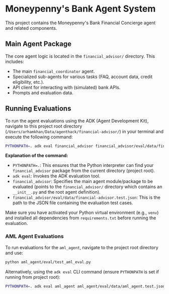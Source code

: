# Moneypenny's Bank Agent System

This project contains the Moneypenny's Bank Financial Concierge agent and related components.

## Main Agent Package

The core agent logic is located in the `financial_advisor/` directory. This includes:
- The main `financial_coordinator` agent.
- Specialized sub-agents for various tasks (FAQ, account data, credit eligibility, etc.).
- API client for interacting with (simulated) bank APIs.
- Prompts and evaluation data.

## Running Evaluations

To run the agent evaluations using the ADK (Agent Development Kit), navigate to this project root directory (`/Users/arhamkhan/Data/agenthack/financial-advisor/`) in your terminal and execute the following command:

```bash
PYTHONPATH=. adk eval financial_advisor financial_advisor/eval/data/financial-advisor.test.json
```

**Explanation of the command:**
- `PYTHONPATH=.`: This ensures that the Python interpreter can find your `financial_advisor` package from the current directory (project root).
- `adk eval`: Invokes the ADK evaluation tool.
- `financial_advisor`: Specifies the main agent module/package to be evaluated (points to the `financial_advisor/` directory which contains an `__init__.py` and the root agent definition).
- `financial_advisor/eval/data/financial-advisor.test.json`: This is the path to the JSON file containing the evaluation test cases.

Make sure you have activated your Python virtual environment (e.g., `venv`) and installed all dependencies from `requirements.txt` before running the evaluation.

### AML Agent Evaluations

To run evaluations for the `aml_agent`, navigate to the project root directory and use:

```bash
python aml_agent/eval/test_aml_eval.py
```
Alternatively, using the `adk eval` CLI command (ensure `PYTHONPATH` is set if running from project root):
```bash
PYTHONPATH=. adk eval aml_agent aml_agent/eval/data/aml_agent.test.json
```
